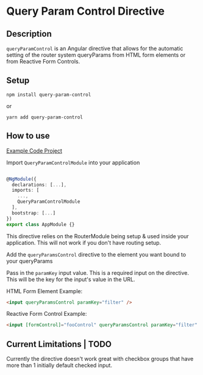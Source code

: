 # Query Param Control Directive

## Description

`queryParamControl` is an Angular directive that allows for the automatic setting of the router system queryParams from HTML form elements or from Reactive Form Controls.

## Setup

`npm install query-param-control`

or

`yarn add query-param-control`

## How to use

[Example Code Project](https://github.com/zjkipping/query-params-control-directive/tree/master/projects/demo)

Import `QueryParamControlModule` into your application

```typescript

@NgModule({
  declarations: [...],
  imports: [
    ...,
    QueryParamControlModule
  ],
  bootstrap: [...]
})
export class AppModule {}

```

This directive relies on the RouterModule being setup & used inside your application. This will not work if you don't have routing setup.

Add the `queryParamsControl` directive to the element you want bound to your queryParams

Pass in the `paramKey` input value. This is a required input on the directive. This will be the key for the input's value in the URL.

HTML Form Element Example:

```html
<input queryParamsControl paramKey="filter" />
```

Reactive Form Control Example:

```html
<input [formControl]="fooControl" queryParamsControl paramKey="filter" />
```

## Current Limitations | TODO

Currently the directive doesn't work great with checkbox groups that have more than 1 initially default checked input.
